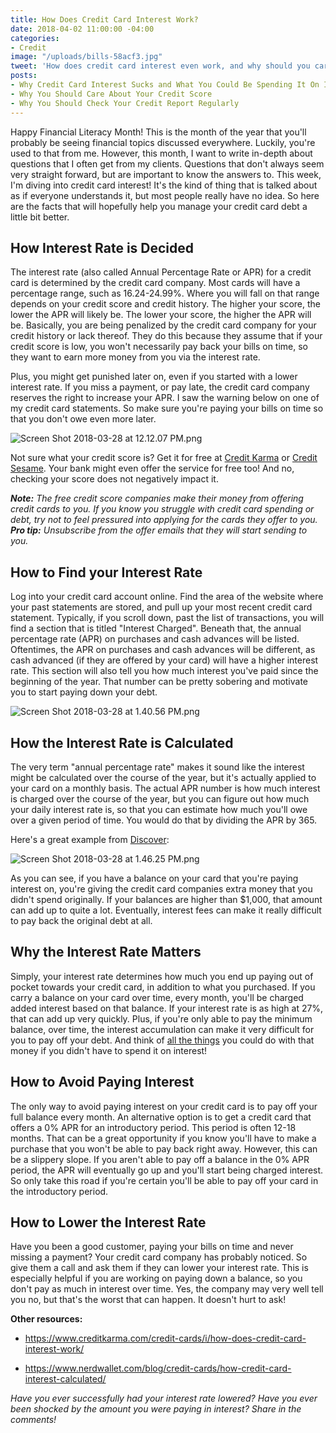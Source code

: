 ```yaml
---
title: How Does Credit Card Interest Work?
date: 2018-04-02 11:00:00 -04:00
categories:
- Credit
image: "/uploads/bills-58acf3.jpg"
tweet: 'How does credit card interest even work, and why should you care? '
posts:
- Why Credit Card Interest Sucks and What You Could Be Spending It On Instead
- Why You Should Care About Your Credit Score
- Why You Should Check Your Credit Report Regularly
---
```


Happy Financial Literacy Month! This is the month of the year that you'll probably be seeing financial topics discussed everywhere. Luckily, you're used to that from me. However, this month, I want to write in-depth about questions that I often get from my clients. Questions that don't always seem very straight forward, but are important to know the answers to. This week, I'm diving into credit card interest! It's the kind of thing that is talked about as if everyone understands it, but most people really have no idea. So here are the facts that will hopefully help you manage your credit card debt a little bit better.

## How Interest Rate is Decided

The interest rate (also called Annual Percentage Rate or APR) for a credit card is determined by the credit card company. Most cards will have a percentage range, such as 16.24-24.99%. Where you will fall on that range depends on your credit score and credit history. The higher your score, the lower the APR will likely be. The lower your score, the higher the APR will be. Basically, you are being penalized by the credit card company for your credit history or lack thereof. They do this because they assume that if your credit score is low, you won't necessarily pay back your bills on time, so they want to earn more money from you via the interest rate.

Plus, you might get punished later on, even if you started with a lower interest rate. If you miss a payment, or pay late, the credit card company reserves the right to increase your APR. I saw the warning below on one of my credit card statements. So make sure you're paying your bills on time so that you don't owe even more later.

![Screen Shot 2018-03-28 at 12.12.07 PM.png](/uploads/Screen%20Shot%202018-03-28%20at%2012.12.07%20PM.png)

Not sure what your credit score is? Get it for free at [Credit Karma](http://www.creditkarma.com) or [Credit Sesame](http://www.creditsesame.com). Your bank might even offer the service for free too! And no, checking your score does not negatively impact it.

***Note:** The free credit score companies make their money from offering credit cards to you. If you know you struggle with credit card spending or debt, try not to feel pressured into applying for the cards they offer to you. **Pro tip:** Unsubscribe from the offer emails that they will start sending to you.*

## How to Find your Interest Rate

Log into your credit card account online. Find the area of the website where your past statements are stored, and pull up your most recent credit card statement. Typically, if you scroll down, past the list of transactions, you will find a section that is titled "Interest Charged". Beneath that, the annual percentage rate (APR) on purchases and cash advances will be listed. Oftentimes, the APR on purchases and cash advances will be different, as cash advanced (if they are offered by your card) will have a higher interest rate. This section will also tell you how much interest you've paid since the beginning of the year. That number can be pretty sobering and motivate you to start paying down your debt.

![Screen Shot 2018-03-28 at 1.40.56 PM.png](/uploads/Screen%20Shot%202018-03-28%20at%201.40.56%20PM.png)

## How the Interest Rate is Calculated

The very term "annual percentage rate" makes it sound like the interest might be calculated over the course of the year, but it's actually applied to your card on a monthly basis. The actual APR number is how much interest is charged over the course of the year, but you can figure out how much your daily interest rate is, so that you can estimate how much you'll owe over a given period of time. You would do that by dividing the APR by 365.

Here's a great example from [Discover](https://www.discover.com/credit-cards/resources/how-does-my-credit-card-interest-work):

![Screen Shot 2018-03-28 at 1.46.25 PM.png](/uploads/Screen%20Shot%202018-03-28%20at%201.46.25%20PM.png)

As you can see, if you have a balance on your card that you're paying interest on, you're giving the credit card companies extra money that you didn't spend originally. If your balances are higher than $1,000, that amount can add up to quite a lot. Eventually, interest fees can make it really difficult to pay back the original debt at all.

## Why the Interest Rate Matters

Simply, your interest rate determines how much you end up paying out of pocket towards your credit card, in addition to what you purchased. If you carry a balance on your card over time, every month, you'll be charged added interest based on that balance. If your interest rate is as high at 27%, that can add up very quickly. Plus, if you're only able to pay the minimum balance, over time, the interest accumulation can make it very difficult for you to pay off your debt. And think of [all the things](https://www.maggiegermano.com/blog/credit-card-interest-sucks) you could do with that money if you didn't have to spend it on interest! 

## How to Avoid Paying Interest

The only way to avoid paying interest on your credit card is to pay off your full balance every month. An alternative option is to get a credit card that offers a 0% APR for an introductory period. This period is often 12-18 months. That can be a great opportunity if you know you'll have to make a purchase that you won't be able to pay back right away. However, this can be a slippery slope. If you aren't able to pay off a balance in the 0% APR period, the APR will eventually go up and you'll start being charged interest. So only take this road if you're certain you'll be able to pay off your card in the introductory period.

## How to Lower the Interest Rate

Have you been a good customer, paying your bills on time and never missing a payment? Your credit card company has probably noticed. So give them a call and ask them if they can lower your interest rate. This is especially helpful if you are working on paying down a balance, so you don't pay as much in interest over time. Yes, the company may very well tell you no, but that's the worst that can happen. It doesn't hurt to ask!

**Other resources:**

* https://www.creditkarma.com/credit-cards/i/how-does-credit-card-interest-work/

* https://www.nerdwallet.com/blog/credit-cards/how-credit-card-interest-calculated/

*Have you ever successfully had your interest rate lowered? Have you ever been shocked by the amount you were paying in interest? Share in the comments!*
